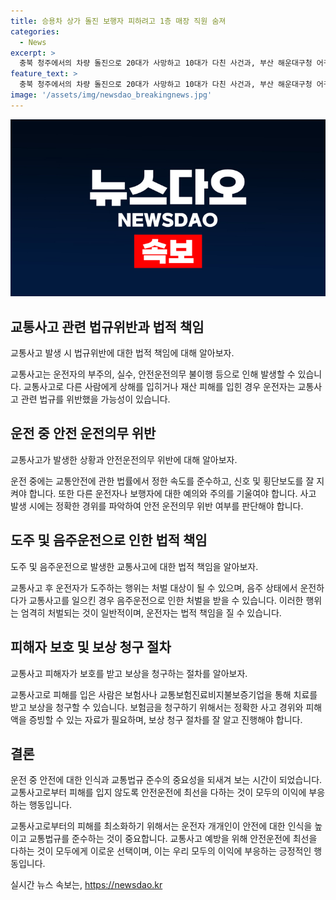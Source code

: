 ```yaml
---
title: 승용차 상가 돌진 보행자 피하려고 1층 매장 직원 숨져
categories:
  - News
excerpt: >
  충북 청주에서의 차량 돌진으로 20대가 사망하고 10대가 다친 사건과, 부산 해운대구청 어귀삼거리에서 벤츠 차량이 뒤집히는 사고가 발생했습니다. 충북 청주 사고는 흰 승용차가 가전제품 판매점으로 들어가 숨진 여직원과 다친 보행자가 발생했으며, 운전자는 행인을 피하기 위해 조작하다 사고가 났다고 경찰은 추정하고 있습니다. 부산 사고 운전자는 휴대폰 등을 두고 택시를 타고 도주한 것으로 알려졌습니다.
feature_text: >
  충북 청주에서의 차량 돌진으로 20대가 사망하고 10대가 다친 사건과, 부산 해운대구청 어귀삼거리에서 벤츠 차량이 뒤집히는 사고가 발생했습니다. 충북 청주 사고는 흰 승용차가 가전제품 판매점으로 들어가 숨진 여직원과 다친 보행자가 발생했으며, 운전자는 행인을 피하기 위해 조작하다 사고가 났다고 경찰은 추정하고 있습니다. 부산 사고 운전자는 휴대폰 등을 두고 택시를 타고 도주한 것으로 알려졌습니다.
image: '/assets/img/newsdao_breakingnews.jpg'
---
```


<p><img src="/assets/img/newsdao_breakingnews.jpg" alt="implanttips 속보" /></p>

<h2 data-ke-size="size26">교통사고 관련 법규위반과 법적 책임</h2>

<p data-ke-size="size16">교통사고 발생 시 법규위반에 대한 법적 책임에 대해 알아보자.</p>

<p>교통사고는 운전자의 부주의, 실수, 안전운전의무 불이행 등으로 인해 발생할 수 있습니다. 교통사고로 다른 사람에게 상해를 입히거나 재산 피해를 입힌 경우 운전자는 교통사고 관련 법규를 위반했을 가능성이 있습니다. </p>

<h2 data-ke-size="size26">운전 중 안전 운전의무 위반</h2>

<p data-ke-size="size16">교통사고가 발생한 상황과 안전운전의무 위반에 대해 알아보자.</p>

<p>운전 중에는 교통안전에 관한 법률에서 정한 속도를 준수하고, 신호 및 횡단보도를 잘 지켜야 합니다. 또한 다른 운전자나 보행자에 대한 예의와 주의를 기울여야 합니다. 사고 발생 시에는 정확한 경위를 파악하여 안전 운전의무 위반 여부를 판단해야 합니다.</p>

<h2 data-ke-size="size26">도주 및 음주운전으로 인한 법적 책임</h2>

<p data-ke-size="size16">도주 및 음주운전으로 발생한 교통사고에 대한 법적 책임을 알아보자.</p>

<p>교통사고 후 운전자가 도주하는 행위는 처벌 대상이 될 수 있으며, 음주 상태에서 운전하다가 교통사고를 일으킨 경우 음주운전으로 인한 처벌을 받을 수 있습니다. 이러한 행위는 엄격히 처벌되는 것이 일반적이며, 운전자는 법적 책임을 질 수 있습니다.</p>

<h2 data-ke-size="size26">피해자 보호 및 보상 청구 절차</h2>

<p data-ke-size="size16">교통사고 피해자가 보호를 받고 보상을 청구하는 절차를 알아보자.</p>

<p>교통사고로 피해를 입은 사람은 보험사나 교통보험진료비지불보증기업을 통해 치료를 받고 보상을 청구할 수 있습니다. 보험금을 청구하기 위해서는 정확한 사고 경위와 피해액을 증빙할 수 있는 자료가 필요하며, 보상 청구 절차를 잘 알고 진행해야 합니다.</p>

<h2 data-ke-size="size26">결론</h2>

<p data-ke-size="size16">운전 중 안전에 대한 인식과 교통법규 준수의 중요성을 되새겨 보는 시간이 되었습니다. 교통사고로부터 피해를 입지 않도록 안전운전에 최선을 다하는 것이 모두의 이익에 부응하는 행동입니다.</p>

<p>교통사고로부터의 피해를 최소화하기 위해서는 운전자 개개인이 안전에 대한 인식을 높이고 교통법규를 준수하는 것이 중요합니다. 교통사고 예방을 위해 안전운전에 최선을 다하는 것이 모두에게 이로운 선택이며, 이는 우리 모두의 이익에 부응하는 긍정적인 행동입니다.</p>
실시간 뉴스 속보는, <a href="https://newsdao.kr" rel="dofollow">https://newsdao.kr</a>


